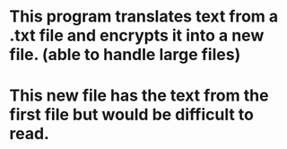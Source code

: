 # This program translates text from a .txt file and encrypts it into a new file. (able to handle large files)
# This new file has the text from the first file but would be difficult to read.

